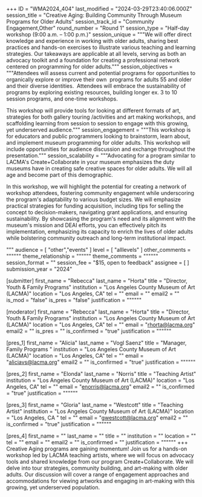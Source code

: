 +++
ID = "WMA2024_404"
last_modified = "2024-03-29T23:40:06.000Z"
session_title = "Creative Aging: Building Community Through Museum Programs for Older Adults"
session_track_id = "Community Engagement,Other"
round_number = "Round 1"
session_type = "Half-day workshop (9:00 a.m. – 1:00 p.m.)"
session_unique = """We will offer direct knowledge and experience in working with older adults, sharing best practices and hands-on exercises to illustrate various teaching and learning strategies. Our takeaways are applicable at all levels, serving as both an advocacy toolkit and a foundation for creating a professional network centered on programming for older adults."""
session_objectives = """Attendees will assess current and potential programs for opportunities to organically explore or improve their own  programs for adults 55 and older and their diverse identities. 
Attendees will embrace the sustainability of programs by exploring existing resources, building longer ex. 3 to 10 session programs, and one-time workshops. 

This workshop will provide tools for looking at different formats of art, strategies for both gallery touring /activities and art making workshops, and scaffolding learning from session to session to engage with this growing, yet underserved audience."""
session_engagement = """This workshop is for educators and public programmers looking to brainstorm, learn about, and implement museum programming for older adults. This workshop will include opportunities for audience discussion and exchange throughout the presentation."""
session_scalability = """Advocating for a program similar to LACMA's Create+Collaborate in your museum emphasizes the duty museums have in creating safe creative spaces for older adults. We will all age and become part of this demographic. 

In this workshop, we will highlight the potential for creating a network of workshop attendees, fostering community engagement while underscoring the program's adaptability to various budget sizes. We will emphasize practical strategies for funding acquisition, including tips for selling the concept to decision-makers, navigating grant applications, and ensuring sustainability. By showcasing the program's need and its alignment with the museum's mission and DEAI efforts, you can effectively pitch its implementation, emphasizing its capacity to enrich the lives of older adults while bolstering community outreach and long-term institutional impact.


"""
audience = [ "other","events" ]
level = [ "alllevels" ]
other_comments = """"""
theme_relationship = """"""
theme_comments = """"""
session_format = ""
session_fee = "$15, open to feedback"
assignee = [  ]
submission_year = "2024"

[submitter]
first_name = "Rebecca"
last_name = "Horta"
title = "Director, Youth & Family Programs"
institution = "Los Angeles County Museum of Art (LACMA)"
location = "Los Angeles, CA"
tel = ""
email = ""
email2 = ""
is_mod = "false"
is_pres = "false"
justification = """"""

[moderator]
first_name = "Rebecca"
last_name = "Horta"
title = "Director, Youth & Family Programs"
institution = "Los Angeles County Museum of Art (LACMA)"
location = "Los Angeles, CA"
tel = ""
email = "rhorta@lacma.org"
email2 = ""
is_pres = ""
is_confirmed = "true"
justification = """"""

[pres_1]
first_name = "Alicia"
last_name = "Vogl Saenz"
title = "Manager, Family Programs "
institution = "Los Angeles County Museum of Art (LACMA)"
location = "Los Angeles, CA"
tel = ""
email = "aliciavs@lacma.org"
email2 = ""
is_confirmed = "true"
justification = """"""

[pres_2]
first_name = "Elonda"
last_name = "Norris"
title = "Teaching Artist"
institution = "Los Angeles County Museum of Art (LACMA)"
location = "Los Angeles, CA"
tel = ""
email = "enorris@lacma.org"
email2 = ""
is_confirmed = "true"
justification = """"""

[pres_3]
first_name = "Gloria"
last_name = "Westcott"
title = "Teaching Artist"
institution = "Los Angeles County Museum of Art (LACMA)"
location = "Los Angeles, CA "
tel = ""
email = "gwestcott@lacma.org"
email2 = ""
is_confirmed = "true"
justification = """"""

[pres_4]
first_name = ""
last_name = ""
title = ""
institution = ""
location = ""
tel = ""
email = ""
email2 = ""
is_confirmed = ""
justification = """"""
+++
Creative Aging programs are gaining momentum! Join us for a hands-on workshop led by LACMA teaching artists, where we will focus on advocacy tools and shared knowledge from our program Create+Collaborate. We will delve into tour strategies, community building, and art-making with older adults. Our discussion will cover a range of engagement approaches and accommodations for viewing artworks and engaging in art-making with this growing, yet underserved population. 


